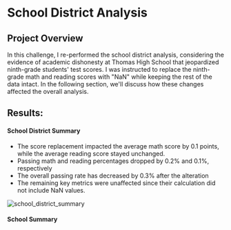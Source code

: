 # School District Analysis
## Project Overview
In this challenge, I re-performed the school district analysis, considering the evidence of academic dishonesty at Thomas High School that jeopardized ninth-grade students' test scores. I was instructed to replace the ninth-grade math and reading scores with "NaN" while keeping the rest of the data intact. In the following section, we'll discuss how these changes affected the overall analysis.
## Results:
#### School District Summary 
  * The score replacement impacted the average math score by 0.1 points, while the average reading score stayed unchanged.
  * Passing math and reading percentages dropped by 0.2%  and 0.1%, respectively
  * The overall passing rate has decreased by 0.3% after the alteration
  * The remaining key metrics were unaffected since their calculation did not include NaN values.
  
![school_district_summary](https://user-images.githubusercontent.com/100629325/177710597-3eb5b39e-93ec-4d99-b2bb-d7978f41ae4b.png)
#### School Summary 
